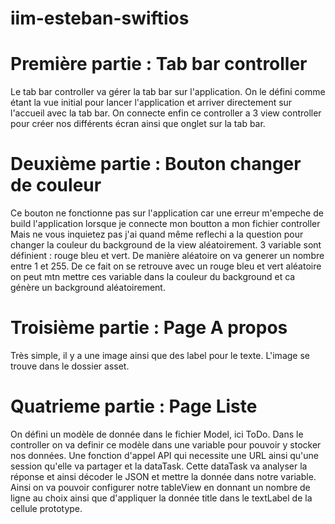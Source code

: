 # iim-esteban-swiftios

# Première partie : Tab bar controller
Le tab bar controller va gérer la tab bar sur l'application. 
On le défini comme étant la vue initial pour lancer l'application et arriver directement sur l'accueil avec la tab bar. 
On connecte enfin ce controller a 3 view controller pour créer nos différents écran ainsi que onglet sur la tab bar. 

# Deuxième partie : Bouton changer de couleur
Ce bouton ne fonctionne pas sur l'application car une erreur m'empeche de build l'application lorsque je connecte mon boutton a mon fichier controller
Mais ne vous inquietez pas j'ai quand même reflechi a la question pour changer la couleur du background de la view aléatoirement. 
3 variable sont définient : rouge bleu et vert. 
De manière aléatoire on va generer un nombre entre 1 et 255.
De ce fait on se retrouve avec un rouge bleu et vert aléatoire on peut mtn mettre ces variable dans la couleur du background et ca génère un background aléatoirement.

# Troisième partie : Page A propos
Très simple, il y a une image ainsi que des label pour le texte. 
L'image se trouve dans le dossier asset. 

# Quatrieme partie : Page Liste
On défini un modèle de donnée dans le fichier Model, ici ToDo. 
Dans le controller on va definir ce modèle dans une variable pour pouvoir y stocker nos données. 
Une fonction d'appel API qui necessite une URL ainsi qu'une session qu'elle va partager et la dataTask. 
Cette dataTask va analyser la réponse et ainsi décoder le JSON et mettre la donnée dans notre variable. 
Ainsi on va pouvoir configurer notre tableView en donnant un nombre de ligne au choix ainsi que d'appliquer la donnée title dans le textLabel de la cellule prototype. 
